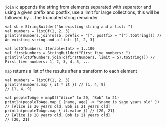 `joinTo` appends the string from elements separated with separator and using a given prefix and postfix, use a limit for large collections, this will be followed by ... the truncated string remainder
```
val sb = StringBuilder("An existing string and a list: ")
val numbers = listOf(1, 2, 3)
println(numbers.joinTo(sb, prefix = "[", postfix = "]").toString()) // An existing string and a list: [1, 2, 3]

val lotOfNumbers: Iterable<Int> = 1..100
val firstNumbers = StringBuilder("First five numbers: ")
println(lotOfNumbers.joinTo(firstNumbers, limit = 5).toString()) // First five numbers: 1, 2, 3, 4, 5, ...
```

`map` returns a list of the results after a transform to each element
```
val numbers = listOf(1, 2, 3)
println(numbers.map { it * it }) // [1, 4, 9]
// [1, 4, 9]

val peopleToAge = mapOf("Alice" to 20, "Bob" to 21)
println(peopleToAge.map { (name, age) -> "$name is $age years old" }) // [Alice is 20 years old, Bob is 21 years old]
println(peopleToAge.map { it.value }) // [20, 21]
// [Alice is 20 years old, Bob is 21 years old]
// [20, 21]
```
